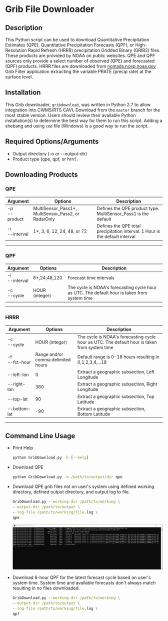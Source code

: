 # Grib File Downloader

## Description

This Python script can be used to download Quantitative Precipitation Estimates (QPE), Quantitative Precipitation Forecasts (QPF), or High-Resolution Rapid Refresh (HRRR) precipitation Gridded Binary (GRIB2) files.  These products are provided by NOAA on public websites.  QPE and QPF sources only provide a select number of observed (QPE) and forecasted (QPF) products.  HRRR files are downloaded from [nomads.ncep.noaa.gov](https://nomads.ncep.noaa.gov/) Grib Filter application extracting the variable PRATE (precip rate) at the surface level.

## Installation

This Grib downloader, `gribdownload`, was written in Python 2.7 to allow integration into CWMS/RTS CAVI.  Download from the `master` branch for the most stable version.  Users should review their available Python installation(s) to determine the best way for them to run this script.  Adding a shebang and using `cmd` file (Windows) is a good way to run the script.

## Required Options/Arguments

- Output directory (-o or --output-dir)
- Product type (qpe, qpf, or hrrr).

## Downloading Products

### QPE

|Argument|Options|Description|
|---|---|---|
|-p <br /> --product|MultiSensor_Pass1*, MultiSensor_Pass2, or RadarOnly|Defines the QPE product type.  MultiSensor_Pass1 is the default|
|-i <br /> --interval|1*, 3, 6, 12, 24, 48, or 72|Defines the QPE total precipitation interval.  1 Hour is the default interval|

---

### QPF

|Argument|Options|Description|
|---|---|---|
|-i <br /> --interval|6*,24,48,120|Forecast time intervals|
|-c <br /> --cycle|HOUR (integer)|The cycle is NOAA's forecasting cycle hour as UTC.  The default hour is taken from system time|

---

### HRRR

|Argument|Options|Description|
|---|---|---|
|-c <br /> --cycle|HOUR (integer)|The cycle is NOAA's forecasting cycle hour as UTC.  The default hour is taken from system time|
|-f <br /> --fct-hour |Range and/or comma delimited hours|Default range is 0-18 hours resulting in 0,1,2,3,4,...18|
|--left-lon |0|Extract a geographic subsection, Left Longitude|
|--right-lon |360|Extract a geographic subsection, Right Longitude|
|--top-lat |90|Extract a geographic subsection, Top Latitude|
|--bottom-lat |-90|Extract a geographic subsection, Bottom Latitude|

---

## Command Line Usage

- Print Help

  ```cmd
  python GribDownload.py -h [--help]
  ```

- Download QPE

  ```cmd
  python GribDownload.py -o /path/to/output/dir qpe
  ```

- Download QPE grib files not on user's system using defined working directory, defined output directory, and output log to file.

  ```cmd
  GribDownload.py --working-dir /path/to/working \
  --output-dir /path/to/output \
  --log-file /path/to/working/file.log \
  qpe
  ```

  ![qpe_example](./assets/image/example_qpe.png)

- Download 6-hour QPF for the latest forecast cycle based on user's system time.  System time and available forecasts don't always match resulting in no files downloaded.

  ```cmd
  GribDownload.py --working-dir /path/to/working \
  --output-dir /path/to/output \
  --log-file /path/to/working/file.log \
  qpf
  ```
